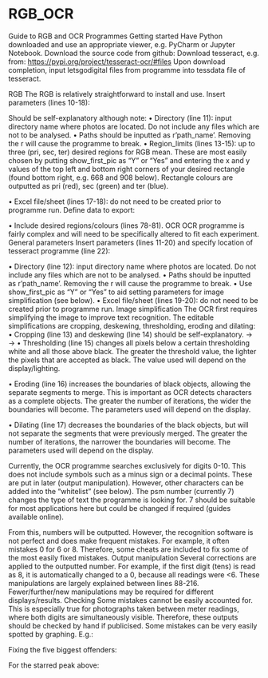 # RGB_OCR
Guide to RGB and OCR Programmes
Getting started
Have Python downloaded and use an appropriate viewer, e.g. PyCharm or Jupyter Notebook.
Download the source code from github:
Download tesseract, e.g. from: https://pypi.org/project/tesseract-ocr/#files
Upon download completion, input letsgodigital files from programme into tessdata file of tesseract.
   
RGB
The RGB is relatively straightforward to install and use.
Insert parameters (lines 10-18):
  
Should be self-explanatory although note:
•	Directory (line 11): input directory name where photos are located. Do not include any files which are not to be analysed.
•	Paths should be inputted as r’path_name’. Removing the r will cause the programme to break.
•	Region_limits (lines 13-15): up to three (pri, sec, ter) desired regions for RGB mean. These are most easily chosen by putting show_first_pic as “Y” or “Yes” and entering the x and y values of the top left and bottom right corners of your desired rectangle (found bottom right, e.g. 668 and 908 below). Rectangle colours are outputted as pri (red), sec (green) and ter (blue).
 
•	Excel file/sheet (lines 17-18): do not need to be created prior to programme run.
Define data to export:
 
•	Include desired regions/colours (lines 78-81).
OCR
OCR programme is fairly complex and will need to be specifically altered to fit each experiment.
General parameters 
Insert parameters (lines 11-20) and specify location of tesseract programme (line 22):
 
•	Directory (line 12): input directory name where photos are located. Do not include any files which are not to be analysed.
•	Paths should be inputted as r’path_name’. Removing the r will cause the programme to break.
•	Use show_first_pic as “Y” or “Yes” to aid setting parameters for image simplification (see below).
•	Excel file/sheet (lines 19-20): do not need to be created prior to programme run.
Image simplification
The OCR first requires simplifying the image to improve text recognition. The editable simplifications are cropping, deskewing, thresholding, eroding and dilating:
•	Cropping (line 13) and deskewing (line 14) should be self-explanatory.
 → → 
•	Thresholding (line 15) changes all pixels below a certain thresholding white and all those above black. The greater the threshold value, the lighter the pixels that are accepted as black. The value used will depend on the display/lighting.
  
•	Eroding (line 16) increases the boundaries of black objects, allowing the separate segments to merge. This is important as OCR detects characters as a complete objects. The greater the number of iterations, the wider the boundaries will become. The parameters used will depend on the display.
 
•	Dilating (line 17) decreases the boundaries of the black objects, but will not separate the segments that were previously merged. The greater the number of iterations, the narrower the boundaries will become. The parameters used will depend on the display.
  
Currently, the OCR programme searches exclusively for digits 0-10. This does not include symbols such as a minus sign or a decimal points. These are put in later (output manipulation). However, other characters can be added into the “whitelist” (see below). The psm number (currently 7) changes the type of text the programme is looking for. 7 should be suitable for most applications here but could be changed if required (guides available online).
 
From this, numbers will be outputted. However, the recognition software is not perfect and does make frequent mistakes. For example, it often mistakes 0 for 6 or 8. Therefore, some cheats are included to fix some of the most easily fixed mistakes.
Output manipulation
Several corrections are applied to the outputted number. For example, if the first digit (tens) is read as 8, it is automatically changed to a 0, because all readings were <6. These manipulations are largely explained between lines 88-216. Fewer/further/new manipulations may be required for different displays/results.
Checking
Some mistakes cannot be easily accounted for. This is especially true for photographs taken between meter readings, where both digits are simultaneously visible. Therefore, these outputs should be checked by hand if publicised.
Some mistakes can be very easily spotted by graphing. E.g.:
 
Fixing the five biggest offenders:
 
For the starred peak above:
